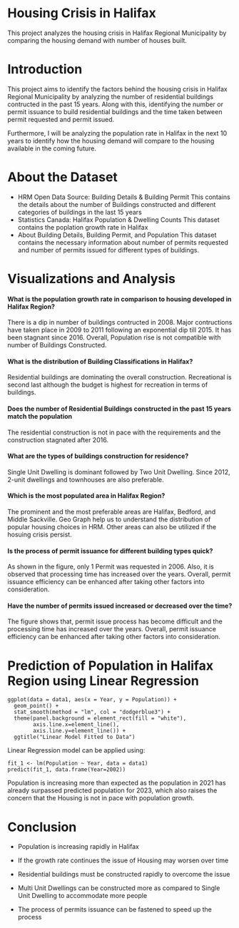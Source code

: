 # Housing Crisis in Halifax
This project analyzes the housing crisis in Halifax Regional Municipality by comparing the housing demand with number of houses built. 

# Introduction
This project aims to identify the factors behind the housing crisis in Halifax Regional Municipality by analyzing the number of residential buildings contructed in the past 15 years. Along with this, identifying the number or permit issuance to build residential buildings and the time taken between permit requested and permit issued. 

Furthermore, I will be analyzing the population rate in Halifax in the next 10 years to identify how the housing demand will compare to the housing available in the coming future. 

# About the Dataset
- HRM Open Data Source: Building Details & Building Permit
  This contains the details about the number of Buildings constructed and different categories of         buildings in the last 15 years
- Statistics Canada: Halifax Population & Dwelling Counts
  This dataset contains the poplation growth rate in Halifax
- About Building Details, Building Permit, and Population 
  This dataset contains the necessary information about number of permits requested and number of         permits issued for different types of buildings. 
  
# Visualizations and Analysis

#### What is the population growth rate in comparison to housing developed in Halifax Region?

There is a dip in number of buildings contructed in 2008. Major contructions have taken place in 2009 to 2011 following an exponential dip till 2015. It has been stagnant since 2016. Overall, Population rise is not compatible with number of Buildings Constructed.

#### What is the distribution of Building Classifications in Halifax?

Residential buildings are dominating the overall construction. Recreational is second last although the budget is highest for recreation in terms of buildings. 

#### Does the number of Residential Buildings constructed in the past 15 years match the population 

The residential construction is not in pace with the requirements and the construction stagnated after 2016. 

#### What are the types of buildings construction for residence?

Single Unit Dwelling is dominant followed by Two Unit Dwelling. Since 2012, 2-unit dwellings and townhouses are also preferable.

#### Which is the most populated area in Halifax Region?

The prominent and the most preferable areas are Halifax, Bedford, and Middle Sackville. Geo Graph help us to understand the distribution of popular housing choices in HRM. Other areas can also be utilized if the hosuing crisis persist.

#### Is the process of permit issuance for different building types quick?

As shown in the figure, only 1 Permit was requested in 2006. Also, it is observed that processing time has increased over the years. Overall, permit issuance efficiency can be enhanced after taking other factors into consideration.

#### Have the number of permits issued increased or decreased over the time?

The figure shows that, permit issue process has become difficult and the processing time has increased over the years. Overall, permit issuance efficiency can be enhanced after taking other factors into consideration.

# Prediction of Population in Halifax Region using Linear Regression 

```
ggplot(data = data1, aes(x = Year, y = Population)) +
  geom_point() +
  stat_smooth(method = "lm", col = "dodgerblue3") +
  theme(panel.background = element_rect(fill = "white"),
        axis.line.x=element_line(),
        axis.line.y=element_line()) +
  ggtitle("Linear Model Fitted to Data")
```
Linear Regression model can be applied using:

```
fit_1 <- lm(Population ~ Year, data = data1)
predict(fit_1, data.frame(Year=2002))
```
Population is increasing more than expected as the population in 2021 has already surpassed predicted population for 2023, which also raises the concern that the Housing is not in pace with population growth. 

# Conclusion

- Population is increasing rapidly in Halifax

- If the growth rate continues the issue of Housing may worsen over time

- Residential buildings must be constructed rapidly to overcome the issue 

- Multi Unit Dwellings can be constructed more as compared to Single Unit Dwelling to accommodate more people 

- The process of permits issuance can be fastened to speed up the process

